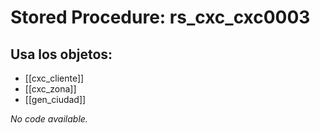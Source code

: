# Stored Procedure: rs_cxc_cxc0003

## Usa los objetos:
- [[cxc_cliente]]
- [[cxc_zona]]
- [[gen_ciudad]]

*No code available.*
